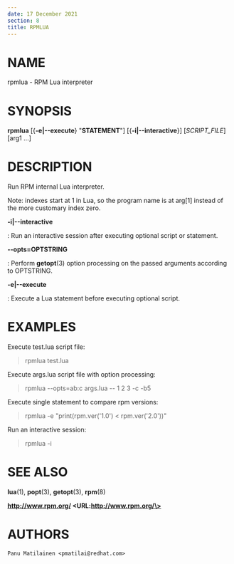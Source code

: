 ```yaml
---
date: 17 December 2021
section: 8
title: RPMLUA
---
```


NAME
====

rpmlua - RPM Lua interpreter

SYNOPSIS
========

**rpmlua** \[{**-e\|\--execute**} "**STATEMENT**"\] \[{**-i\|\--interactive**}\] \[*SCRIPT_FILE*\] \[arg1 ...\]

DESCRIPTION
===========

Run RPM internal Lua interpreter.

Note: indexes start at 1 in Lua, so the program name is at arg[1] instead
of the more customary index zero.

**-i\|\--interactive**

: Run an interactive session after executing optional script or statement.

**--opts=OPTSTRING**

: Perform **getopt**(3) option processing on the passed arguments according
  to OPTSTRING.

**-e\|\--execute**

: Execute a Lua statement before executing optional script.

EXAMPLES
========

Execute test.lua script file:

> rpmlua test.lua

Execute args.lua script file with option processing:

> rpmlua --opts=ab:c args.lua -- 1 2 3 -c -b5

Execute single statement to compare rpm versions:

> rpmlua -e "print(rpm.ver('1.0') < rpm.ver('2.0'))"

Run an interactive session:

> rpmlua -i

SEE ALSO
========

**lua**(1), **popt**(3), **getopt**(3), **rpm**(8)

**http://www.rpm.org/ \<URL:http://www.rpm.org/\>**

AUTHORS
=======

    Panu Matilainen <pmatilai@redhat.com>
